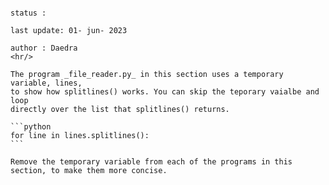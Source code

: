 ````# Simpler code

status :

last update: 01- jun- 2023

author : Daedra
<hr/>

The program _file_reader.py_ in this section uses a temporary variable, lines,
to show how splitlines() works. You can skip the teporary vaialbe and loop
directly over the list that splitlines() returns.

```python
for line in lines.splitlines():
```

Remove the temporary variable from each of the programs in this section, to make them more concise.
````